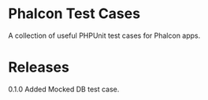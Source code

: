 # Phalcon Test Cases
A collection of useful PHPUnit test cases for Phalcon apps.

# Releases
0.1.0   Added Mocked DB test case.

